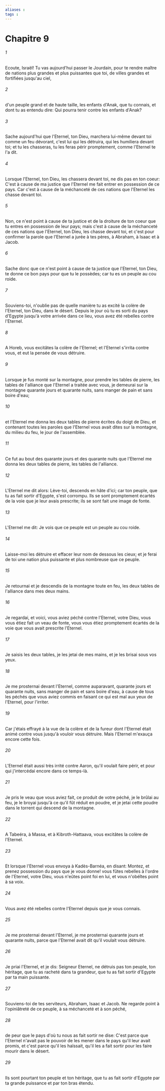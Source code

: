 ```yaml
---
aliases : 
tags : 
---
```


# Chapitre 9

###### 1
Ecoute, Israël! Tu vas aujourd'hui passer le Jourdain, pour te rendre maître de nations plus grandes et plus puissantes que toi, de villes grandes et fortifiées jusqu'au ciel,
###### 2
d'un peuple grand et de haute taille, les enfants d'Anak, que tu connais, et dont tu as entendu dire: Qui pourra tenir contre les enfants d'Anak?
###### 3
Sache aujourd'hui que l'Eternel, ton Dieu, marchera lui-même devant toi comme un feu dévorant, c'est lui qui les détruira, qui les humiliera devant toi; et tu les chasseras, tu les feras périr promptement, comme l'Eternel te l'a dit.
###### 4
Lorsque l'Eternel, ton Dieu, les chassera devant toi, ne dis pas en ton coeur: C'est à cause de ma justice que l'Eternel me fait entrer en possession de ce pays. Car c'est à cause de la méchanceté de ces nations que l'Eternel les chasse devant toi.
###### 5
Non, ce n'est point à cause de ta justice et de la droiture de ton coeur que tu entres en possession de leur pays; mais c'est à cause de la méchanceté de ces nations que l'Eternel, ton Dieu, les chasse devant toi, et c'est pour confirmer la parole que l'Eternel a jurée à tes pères, à Abraham, à Isaac et à Jacob.
###### 6
Sache donc que ce n'est point à cause de ta justice que l'Eternel, ton Dieu, te donne ce bon pays pour que tu le possèdes; car tu es un peuple au cou roide.
###### 7
Souviens-toi, n'oublie pas de quelle manière tu as excité la colère de l'Eternel, ton Dieu, dans le désert. Depuis le jour où tu es sorti du pays d'Egypte jusqu'à votre arrivée dans ce lieu, vous avez été rebelles contre l'Eternel.
###### 8
A Horeb, vous excitâtes la colère de l'Eternel; et l'Eternel s'irrita contre vous, et eut la pensée de vous détruire.
###### 9
Lorsque je fus monté sur la montagne, pour prendre les tables de pierre, les tables de l'alliance que l'Eternel a traitée avec vous, je demeurai sur la montagne quarante jours et quarante nuits, sans manger de pain et sans boire d'eau;
###### 10
et l'Eternel me donna les deux tables de pierre écrites du doigt de Dieu, et contenant toutes les paroles que l'Eternel vous avait dites sur la montagne, du milieu du feu, le jour de l'assemblée.
###### 11
Ce fut au bout des quarante jours et des quarante nuits que l'Eternel me donna les deux tables de pierre, les tables de l'alliance.
###### 12
L'Eternel me dit alors: Lève-toi, descends en hâte d'ici; car ton peuple, que tu as fait sortir d'Egypte, s'est corrompu. Ils se sont promptement écartés de la voie que je leur avais prescrite; ils se sont fait une image de fonte.
###### 13
L'Eternel me dit: Je vois que ce peuple est un peuple au cou roide.
###### 14
Laisse-moi les détruire et effacer leur nom de dessous les cieux; et je ferai de toi une nation plus puissante et plus nombreuse que ce peuple.
###### 15
Je retournai et je descendis de la montagne toute en feu, les deux tables de l'alliance dans mes deux mains.
###### 16
Je regardai, et voici, vous aviez péché contre l'Eternel, votre Dieu, vous vous étiez fait un veau de fonte, vous vous étiez promptement écartés de la voie que vous avait prescrite l'Eternel.
###### 17
Je saisis les deux tables, je les jetai de mes mains, et je les brisai sous vos yeux.
###### 18
Je me prosternai devant l'Eternel, comme auparavant, quarante jours et quarante nuits, sans manger de pain et sans boire d'eau, à cause de tous les péchés que vous aviez commis en faisant ce qui est mal aux yeux de l'Eternel, pour l'irriter.
###### 19
Car j'étais effrayé à la vue de la colère et de la fureur dont l'Eternel était animé contre vous jusqu'à vouloir vous détruire. Mais l'Eternel m'exauça encore cette fois.
###### 20
L'Eternel était aussi très irrité contre Aaron, qu'il voulait faire périr, et pour qui j'intercédai encore dans ce temps-là.
###### 21
Je pris le veau que vous aviez fait, ce produit de votre péché, je le brûlai au feu, je le broyai jusqu'à ce qu'il fût réduit en poudre, et je jetai cette poudre dans le torrent qui descend de la montagne.
###### 22
A Tabeéra, à Massa, et à Kibroth-Hattaava, vous excitâtes la colère de l'Eternel.
###### 23
Et lorsque l'Eternel vous envoya à Kadès-Barnéa, en disant: Montez, et prenez possession du pays que je vous donne! vous fûtes rebelles à l'ordre de l'Eternel, votre Dieu, vous n'eûtes point foi en lui, et vous n'obéîtes point à sa voix.
###### 24
Vous avez été rebelles contre l'Eternel depuis que je vous connais.
###### 25
Je me prosternai devant l'Eternel, je me prosternai quarante jours et quarante nuits, parce que l'Eternel avait dit qu'il voulait vous détruire.
###### 26
Je priai l'Eternel, et je dis: Seigneur Eternel, ne détruis pas ton peuple, ton héritage, que tu as racheté dans ta grandeur, que tu as fait sortir d'Egypte par ta main puissante.
###### 27
Souviens-toi de tes serviteurs, Abraham, Isaac et Jacob. Ne regarde point à l'opiniâtreté de ce peuple, à sa méchanceté et à son péché,
###### 28
de peur que le pays d'où tu nous as fait sortir ne dise: C'est parce que l'Eternel n'avait pas le pouvoir de les mener dans le pays qu'il leur avait promis, et c'est parce qu'il les haïssait, qu'il les a fait sortir pour les faire mourir dans le désert.
###### 29
Ils sont pourtant ton peuple et ton héritage, que tu as fait sortir d'Egypte par ta grande puissance et par ton bras étendu.
